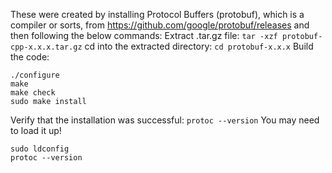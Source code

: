 These were created by installing Protocol Buffers (protobuf), which is a compiler or sorts, from https://github.com/google/protobuf/releases and then following the below commands:
Extract .tar.gz file: `tar -xzf protobuf-cpp-x.x.x.tar.gz`
cd into the extracted directory: `cd protobuf-x.x.x`
Build the code:
```
./configure
make
make check
sudo make install
```
Verify that the installation was successful: `protoc --version`
You may need to load it up!
```
sudo ldconfig
protoc --version
```
